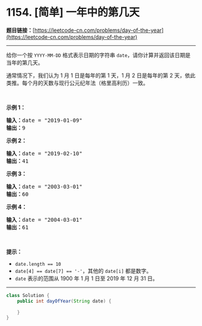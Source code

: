 # 1154. [简单] 一年中的第几天

**题目链接：**[https://leetcode-cn.com/problems/day-of-the-year](https://leetcode-cn.com/problems/day-of-the-year)

---

<div class="content__1Y2H">
 <div class="notranslate">
  <p>给你一个按 <code>YYYY-MM-DD</code> 格式表示日期的字符串&nbsp;<code>date</code>，请你计算并返回该日期是当年的第几天。</p> 
  <p>通常情况下，我们认为 1 月 1 日是每年的第 1 天，1 月 2 日是每年的第 2 天，依此类推。每个月的天数与现行公元纪年法（格里高利历）一致。</p> 
  <p>&nbsp;</p> 
  <p><strong>示例 1：</strong></p> 
  <pre class="language-text"><strong>输入：</strong>date = "2019-01-09"
<strong>输出：</strong>9
</pre> 
  <p><strong>示例 2：</strong></p> 
  <pre class="language-text"><strong>输入：</strong>date = "2019-02-10"
<strong>输出：</strong>41
</pre> 
  <p><strong>示例 3：</strong></p> 
  <pre class="language-text"><strong>输入：</strong>date = "2003-03-01"
<strong>输出：</strong>60
</pre> 
  <p><strong>示例 4：</strong></p> 
  <pre class="language-text"><strong>输入：</strong>date = "2004-03-01"
<strong>输出：</strong>61</pre> 
  <p>&nbsp;</p> 
  <p><strong>提示：</strong></p> 
  <ul> 
   <li><code>date.length == 10</code></li> 
   <li><code>date[4] == date[7] == '-'</code>，其他的&nbsp;<code>date[i]</code>&nbsp;都是数字。</li> 
   <li><code>date</code> 表示的范围从 1900 年 1 月 1 日至 2019 年 12 月 31 日。</li> 
  </ul> 
 </div>
</div>

---

```java
class Solution {
    public int dayOfYear(String date) {
        
    }
}
```